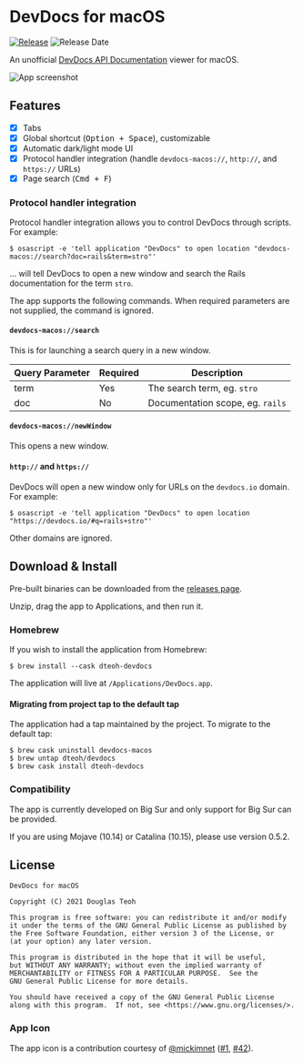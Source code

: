 # DevDocs for macOS

[![Release](https://img.shields.io/github/release/dteoh/devdocs-macos.svg)](https://github.com/dteoh/devdocs-macos/releases)
![Release Date](https://img.shields.io/github/release-date/dteoh/devdocs-macos.svg)

An unofficial [DevDocs API Documentation][1] viewer for macOS.

![App screenshot](./img/screenshot.png?raw=true "DevDocs for macOS screenshot")

## Features

- [x] Tabs
- [x] Global shortcut (<kbd>Option + Space</kbd>), customizable
- [x] Automatic dark/light mode UI
- [x] Protocol handler integration (handle `devdocs-macos://`, `http://`, and `https://` URLs)
- [x] Page search (<kbd>Cmd + F</kbd>)

### Protocol handler integration

Protocol handler integration allows you to control DevDocs through scripts. For
example:

```
$ osascript -e 'tell application "DevDocs" to open location "devdocs-macos://search?doc=rails&term=stro"'
```

... will tell DevDocs to open a new window and search the Rails documentation for
the term `stro`.

The app supports the following commands. When required parameters are not
supplied, the command is ignored.

#### `devdocs-macos://search`

This is for launching a search query in a new window.

| Query Parameter | Required | Description
| --------------- | -------- | -----------
| term            | Yes      | The search term, eg. `stro`
| doc             | No       | Documentation scope, eg. `rails`

#### `devdocs-macos://newWindow`

This opens a new window.

#### `http://` and `https://`

DevDocs will open a new window only for URLs on the `devdocs.io` domain. For
example:

```
$ osascript -e 'tell application "DevDocs" to open location "https://devdocs.io/#q=rails+stro"'
```

Other domains are ignored.

## Download & Install

Pre-built binaries can be downloaded from the [releases page][2].

Unzip, drag the app to Applications, and then run it.

### Homebrew

If you wish to install the application from Homebrew:

```
$ brew install --cask dteoh-devdocs
```

The application will live at `/Applications/DevDocs.app`.

#### Migrating from project tap to the default tap

The application had a tap maintained by the project. To migrate to the default
tap:

```
$ brew cask uninstall devdocs-macos
$ brew untap dteoh/devdocs
$ brew cask install dteoh-devdocs
```

### Compatibility

The app is currently developed on Big Sur and only support for Big Sur
can be provided.

If you are using Mojave (10.14) or Catalina (10.15), please use version 0.5.2.

## License

```
DevDocs for macOS

Copyright (C) 2021 Douglas Teoh

This program is free software: you can redistribute it and/or modify
it under the terms of the GNU General Public License as published by
the Free Software Foundation, either version 3 of the License, or
(at your option) any later version.

This program is distributed in the hope that it will be useful,
but WITHOUT ANY WARRANTY; without even the implied warranty of
MERCHANTABILITY or FITNESS FOR A PARTICULAR PURPOSE.  See the
GNU General Public License for more details.

You should have received a copy of the GNU General Public License
along with this program.  If not, see <https://www.gnu.org/licenses/>.
```

### App Icon

The app icon is a contribution courtesy of [@mickimnet][3] ([#1][4], [#42][5]).


[1]: https://devdocs.io/
[2]: https://github.com/dteoh/devdocs-macos/releases
[3]: https://github.com/mickimnet
[4]: https://github.com/dteoh/devdocs-macos/issues/1
[5]: https://github.com/dteoh/devdocs-macos/pull/42
